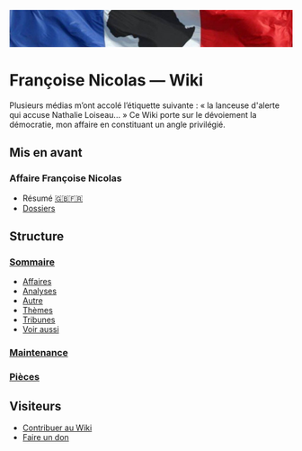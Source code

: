 ![image-mise-en-avant](_aux/francafrique.png)

# Françoise Nicolas — Wiki

Plusieurs médias m’ont accolé l’étiquette suivante : « la lanceuse d'alerte qui accuse Nathalie Loiseau... » Ce Wiki porte sur le dévoiement la démocratie, mon affaire en constituant un angle privilégié.

## Mis en avant
### Affaire Françoise Nicolas
* Résumé [🇬🇧](./pages/en.md)[🇫🇷](./pages/fr.md)
* [Dossiers](./pages/fn.md)

## Structure
### [Sommaire](./pages/README.md)
* [Affaires](./pages/affaires.md)
* [Analyses](./pages/analyses.md)
* [Autre](./pages/autre.md)
* [Thèmes](./pages/themes.md)
* [Tribunes](./pages/tribunes.md)
* [Voir aussi](./pages/voiraussi.md)
### [Maintenance](./maintenance/README.md)
### [Pièces](./pieces/README.md)

## Visiteurs
* [Contribuer au Wiki](./pages/contrib.md)
* [Faire un don](./pages/don.md)

